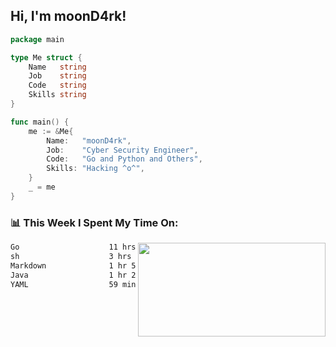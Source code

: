 <h2> Hi, I'm moonD4rk!</h2>

```go
package main

type Me struct {
	Name   string
	Job    string
	Code   string
	Skills string
}

func main() {
	me := &Me{
		Name:   "moonD4rk",
		Job:    "Cyber Security Engineer",
		Code:   "Go and Python and Others",
		Skills: "Hacking ^o^",
	}
	_ = me
}
```

<h3>📊 This Week I Spent My Time On:</h3>
<img align='right' src="https://github-readme-stats.vercel.app/api?username=moond4rk&show_icons=true&theme=radical", width="300" height="150">

<!--START_SECTION:waka-->

```txt
Go                    11 hrs 22 mins  ██████████████░░░░░░░░░░░   55.77 %
sh                    3 hrs 20 mins   ████░░░░░░░░░░░░░░░░░░░░░   16.41 %
Markdown              1 hr 56 mins    ██▒░░░░░░░░░░░░░░░░░░░░░░   09.56 %
Java                  1 hr 28 mins    █▓░░░░░░░░░░░░░░░░░░░░░░░   07.21 %
YAML                  59 mins         █▒░░░░░░░░░░░░░░░░░░░░░░░   04.85 %
```

<!--END_SECTION:waka-->

